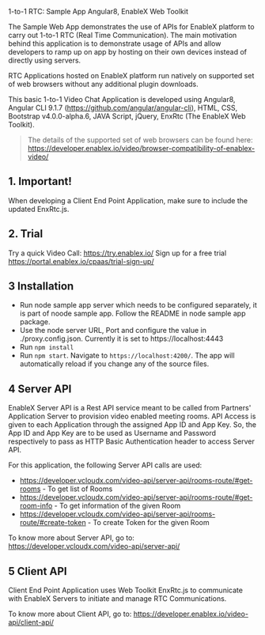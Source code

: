 1-to-1 RTC: Sample App Angular8, EnableX Web Toolkit

The Sample Web App demonstrates the use of APIs for EnableX platform to carry out 1-to-1 RTC (Real Time Communication). The main motivation behind this application is to demonstrate usage of APIs and allow developers to ramp up on app by hosting on their own devices instead of directly using servers.

RTC Applications hosted on EnableX platform run natively on supported set of web browsers without any additional plugin downloads.

This basic 1-to-1 Video Chat Application is developed using Angular8, Angular CLI  9.1.7 (https://github.com/angular/angular-cli), HTML, CSS, Bootstrap v4.0.0-alpha.6, JAVA Script, jQuery, EnxRtc (The EnableX Web Toolkit).

> The details of the supported set of web browsers can be found here:
> https://developer.enablex.io/video/browser-compatibility-of-enablex-video/

## 1. Important!

When developing a Client End Point Application, make sure to include the updated EnxRtc.js.

## 2. Trial

Try a quick Video Call: https://try.enablex.io/ 
Sign up for a free trial https://portal.enablex.io/cpaas/trial-sign-up/


## 3 Installation

* Run node sample app server which needs to be configured separately, it is part of noode sample app. Follow the README in node sample app package. 
* Use the node server URL, Port and configure the value in ./proxy.config.json. Currently it is set to https://localhost:4443 
* Run `npm install` 
* Run `npm start`. Navigate to `https://localhost:4200/`. The app will automatically reload if you change any of the source files.


## 4 Server API

EnableX Server API is a Rest API service meant to be called from Partners' Application Server to provision video enabled
meeting rooms. API Access is given to each Application through the assigned App ID and App Key. So, the App ID and App Key
are to be used as Username and Password respectively to pass as HTTP Basic Authentication header to access Server API.

For this application, the following Server API calls are used:

- https://developer.vcloudx.com/video-api/server-api/rooms-route/#get-rooms - To get list of Rooms
- https://developer.vcloudx.com/video-api/server-api/rooms-route/#get-room-info - To get information of the given Room
- https://developer.vcloudx.com/video-api/server-api/rooms-route/#create-token - To create Token for the given Room

To know more about Server API, go to:
https://developer.vcloudx.com/video-api/server-api/


## 5 Client API

Client End Point Application uses Web Toolkit EnxRtc.js to communicate with EnableX Servers to initiate and manage RTC Communications.

To know more about Client API, go to:
https://developer.enablex.io/video-api/client-api/
